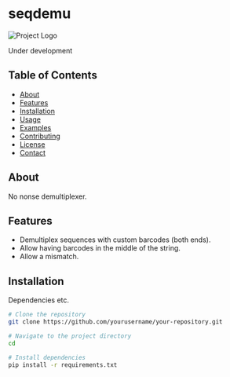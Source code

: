 # seqdemu

![Project Logo](link-to-logo.png)

Under development

## Table of Contents

- [About](#about)
- [Features](#features)
- [Installation](#installation)
- [Usage](#usage)
- [Examples](#examples)
- [Contributing](#contributing)
- [License](#license)
- [Contact](#contact)

## About

No nonse demultiplexer. 

## Features

- Demultiplex sequences with custom barcodes (both ends).
- Allow having barcodes in the middle of the string.
- Allow a mismatch.

## Installation

Dependencies etc.

```bash
# Clone the repository
git clone https://github.com/yourusername/your-repository.git

# Navigate to the project directory
cd 

# Install dependencies
pip install -r requirements.txt
